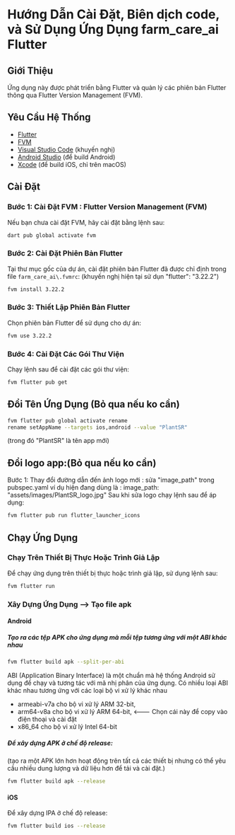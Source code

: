 # Hướng Dẫn Cài Đặt, Biên dịch code, và Sử Dụng Ứng Dụng farm_care_ai Flutter

## Giới Thiệu

Ứng dụng này được phát triển bằng Flutter và quản lý các phiên bản Flutter thông qua Flutter Version Management (FVM).

## Yêu Cầu Hệ Thống

- [Flutter](https://flutter.dev/docs/get-started/install)
- [FVM](https://fvm.app/docs/getting_started/installation)
- [Visual Studio Code](https://code.visualstudio.com/) (khuyến nghị)
- [Android Studio](https://developer.android.com/studio) (để build Android)
- [Xcode](https://developer.apple.com/xcode/) (để build iOS, chỉ trên macOS)

## Cài Đặt

### Bước 1: Cài Đặt FVM : Flutter Version Management (FVM)

Nếu bạn chưa cài đặt FVM, hãy cài đặt bằng lệnh sau:

```bash
dart pub global activate fvm
```

### Bước 2: Cài Đặt Phiên Bản Flutter

Tại thư mục gốc của dự án, cài đặt phiên bản Flutter đã được chỉ định trong file `farm_care_ai\.fvmrc`: (khuyến nghị hiện tại sử dụn "flutter": "3.22.2")

```bash
fvm install 3.22.2
```

### Bước 3: Thiết Lập Phiên Bản Flutter

Chọn phiên bản Flutter để sử dụng cho dự án:

```bash
fvm use 3.22.2
```

### Bước 4: Cài Đặt Các Gói Thư Viện

Chạy lệnh sau để cài đặt các gói thư viện:

```bash
fvm flutter pub get
```

## Đổi Tên Ứng Dụng (Bỏ qua nếu ko cần)

```bash
fvm flutter pub global activate rename
rename setAppName --targets ios,android --value "PlantSR"
```

(trong đó "PlantSR" là tên app mới)

## Đổi logo app:(Bỏ qua nếu ko cần)

Bước 1: Thay đổi đường dẫn đến ảnh logo mới : sửa "image_path" trong pubspec.yaml
ví dụ hiện đang dùng là : image_path: "assets/images/PlantSR_logo.jpg"
Sau khi sửa logo chạy lệnh sau để áp dụng:

```bash
fvm flutter pub run flutter_launcher_icons
```

## Chạy Ứng Dụng

### Chạy Trên Thiết Bị Thực Hoặc Trình Giả Lập

Để chạy ứng dụng trên thiết bị thực hoặc trình giả lập, sử dụng lệnh sau:

```bash
fvm flutter run
```

### Xây Dựng Ứng Dụng --> Tạo file apk

#### Android

##### Tạo ra các tệp APK cho ứng dụng mà mỗi tệp tương ứng với một ABI khác nhau

```bash
fvm flutter build apk --split-per-abi
```

ABI (Application Binary Interface) là một chuẩn mà hệ thống Android sử dụng để chạy và tương tác với mã nhị phân của ứng dụng.
Có nhiều loại ABI khác nhau tương ứng với các loại bộ vi xử lý khác nhau

- armeabi-v7a cho bộ vi xử lý ARM 32-bit,
- arm64-v8a cho bộ vi xử lý ARM 64-bit, <--- Chọn cái này để copy vào điện thoại và cài đặt
- x86_64 cho bộ vi xử lý Intel 64-bit

##### Để xây dựng APK ở chế độ release:

(tạo ra một APK lớn hơn hoạt động trên tất cả các thiết bị nhưng có thể yêu cầu nhiều dung lượng và dữ liệu hơn để tải và cài đặt.)

```bash
fvm flutter build apk --release
```

#### iOS

Để xây dựng IPA ở chế độ release:

```bash
fvm flutter build ios --release
```
